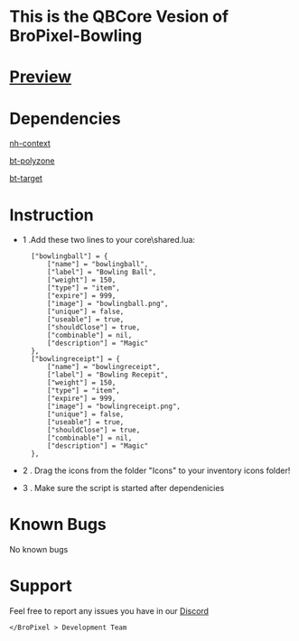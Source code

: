 # This is the QBCore Vesion of BroPixel-Bowling

# [Preview](https://www.youtube.com/watch?v=DFcgbX3oZUY)


# Dependencies
[nh-context](https://github.com/nerohiro/nh-context)

[bt-polyzone](https://github.com/brentN5/bt-polyzone)

[bt-target](https://github.com/brentN5/bt-target)


# Instruction

* 1 .Add these two lines to your core\shared.lua:

		["bowlingball"] = {
			["name"] = "bowlingball", 			 	
			["label"] = "Bowling Ball", 	    
			["weight"] = 150, 		
			["type"] = "item", 		
			["expire"] = 999,		
			["image"] = "bowlingball.png", 	    	
			["unique"] = false,   	
			["useable"] = true, 	
			["shouldClose"] = true,    
			["combinable"] = nil,   
			["description"] = "Magic"
		},
		["bowlingreceipt"] = {
			["name"] = "bowlingreceipt", 			 	
			["label"] = "Bowling Recepit", 	    
			["weight"] = 150, 		
			["type"] = "item", 		
			["expire"] = 999,		
			["image"] = "bowlingreceipt.png", 	    	
			["unique"] = false,   	
			["useable"] = true, 	
			["shouldClose"] = true,    
			["combinable"] = nil,   
			["description"] = "Magic"
		},

    
* 2 . Drag the icons from the folder "Icons" to your inventory icons folder!

* 3 . Make sure the script is started after dependenicies


# Known Bugs
No known bugs

# Support
Feel free to report any issues you have in our [Discord](discord.gg/a7XeGhpdpb)

```
</BroPixel > Development Team
```